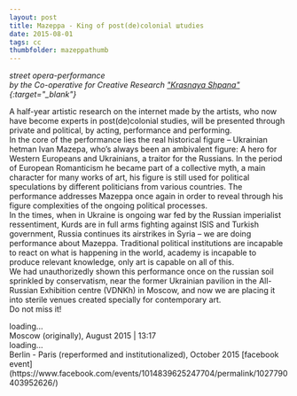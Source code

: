 ```yaml
---
layout: post
title: Mazeppa - King of post(de)colonial шtudies
date: 2015-08-01
tags: cc
thumbfolder: mazeppathumb
---
```

*street opera-performance    
by the Co-operative for Creative Research ["Krasnaya Shpana"](https://www.facebook.com/krasnaya.shpana){:target="_blank"}*

A half-year artistic research on the internet made by the artists, who now have become experts in post(de)colonial studies, will be presented through private and political, by acting, performance and performing.   
In the core of the performance lies the real historical figure – Ukrainian hetman Ivan Mazepa, who’s always been an ambivalent figure: A hero for Western Europeans and Ukrainians, a traitor for the Russians. In the period of European Romanticism he became part of a collective myth, a main character for many works of art, his figure is still used for political speculations by different politicians from various countries. The performance addresses Mazeppa once again in order to reveal through his figure complexities of the ongoing political processes.   
In the times, when in Ukraine is ongoing war fed by the Russian imperialist ressentiment, Kurds are in full arms fighting against ISIS and Turkish government, Russia continues its airstrikes in Syria – we are doing performance about Mazeppa. Traditional political institutions are incapable to react on what is happening in the world, academy is incapable to produce relevant knowledge, only art is capable on all of this.   
We had unauthorizedly shown this performance once on the russian soil sprinkled by conservatism, near the former Ukrainian pavilion in the All-Russian Exhibition centre (VDNKh) in Moscow, and now we are placing it into sterile venues created specially for contemporary art.   
Do not miss it!

<div class="lazycontainer"><div class="lazyYT" data-youtube-id="YjHTGCO_B4o" data-ratio="16:9">loading...</div></div>
Moscow (originally), August 2015 | 13:17

<div class="lazycontainer"><div class="lazyYT" data-youtube-id="AcjddAFLRrQ" data-ratio="16:9">loading...</div></div>
Berlin - Paris (reperformed and institutionalized), October 2015    
[facebook event](https://www.facebook.com/events/1014839625247704/permalink/1027790403952626/)

